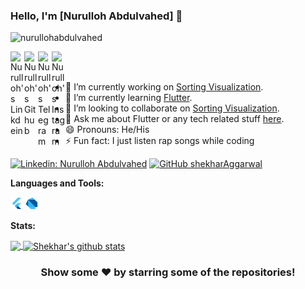 ### Hello, I'm [Nurulloh Abdulvahed] 👋

<p align="left"> <img src="https://komarev.com/ghpvc/?username=nurullohabdulvahed&label=Views&color=blue&style=plastic" alt="nurullohabdulvahed" /> </p>

<a href="https://www.linkedin.com/in/imnurulloh/">
  <img align="left" alt="Nurulloh's Linkdein" width="22px" src="https://cdn.jsdelivr.net/npm/simple-icons@v3/icons/linkedin.svg" />
</a>
<a href="https://github.com/NurullohAbdulvahed">
  <img align="left" alt="Nurulloh's Github" width="22px" src="https://cdn.jsdelivr.net/npm/simple-icons@v3/icons/github.svg" />
</a>
<a href="https://t.me/flutterci">
  <img align="left" alt="Nurulloh's Telegram" width="22px" src="https://cdn.jsdelivr.net/npm/simple-icons@v3/icons/telegram.svg" />
</a>
<a href="https://instagram.com/theshekharaggarwal/">
  <img align="left" alt="Nurulloh's Instagram" width="22px" src="https://cdn.jsdelivr.net/npm/simple-icons@v3/icons/instagram.svg" />
</a>
<br/>
<br/>

- 🔭 I’m currently working on [Sorting Visualization](https://github.com/nurullohabdulvahed).
- 🌱 I’m currently learning [Flutter](flutter.dev).
- 👯 I’m looking to collaborate on [Sorting Visualization](https://github.com/nurullohabdulvahed).
- 💬 Ask me about Flutter or any tech related stuff [here](https://github.com/nurullohabdulvahed).
- 😄 Pronouns: He/His
- ⚡ Fun fact: I just listen rap songs while coding

[![Linkedin: Nurulloh Abdulvahed ](https://img.shields.io/badge/-Nurulloh-blue?style=flat-square&logo=Linkedin&logoColor=white&link=https://www.linkedin.com/in/imnurulloh/)](https://www.linkedin.com/in/imnurulloh)
[![GitHub shekharAggarwal](https://img.shields.io/github/followers/imnurulloh?label=follow&style=social)](https://github.com/shekharAggarwal)


**Languages and Tools:**

<code><img height="20" src="https://raw.githubusercontent.com/github/explore/80688e429a7d4ef2fca1e82350fe8e3517d3494d/topics/flutter/flutter.png"></code>
<code><img height="20" src="https://raw.githubusercontent.com/github/explore/80688e429a7d4ef2fca1e82350fe8e3517d3494d/topics/dart/dart.png"></code>

**Stats:**

<a href="https://github.com/shekharAggarwal">
  <img align="center" src="https://github-readme-stats.vercel.app/api/top-langs/?username=shekharAggarwal&theme=light&hide_langs_below=1" />
</a>
<a href="https://github.com/shekharAggarwal">
 <img align="center" src="https://github-readme-stats.vercel.app/api?username=shekharAggarwal&show_icons=true&theme=light&count_private=true&include_all_commits=true&custom_title=Shekhar's%20github%20stats" alt="Shekhar's github stats"/>
</a>


<div align="center">

### Show some ❤️ by starring some of the repositories!

</div>

